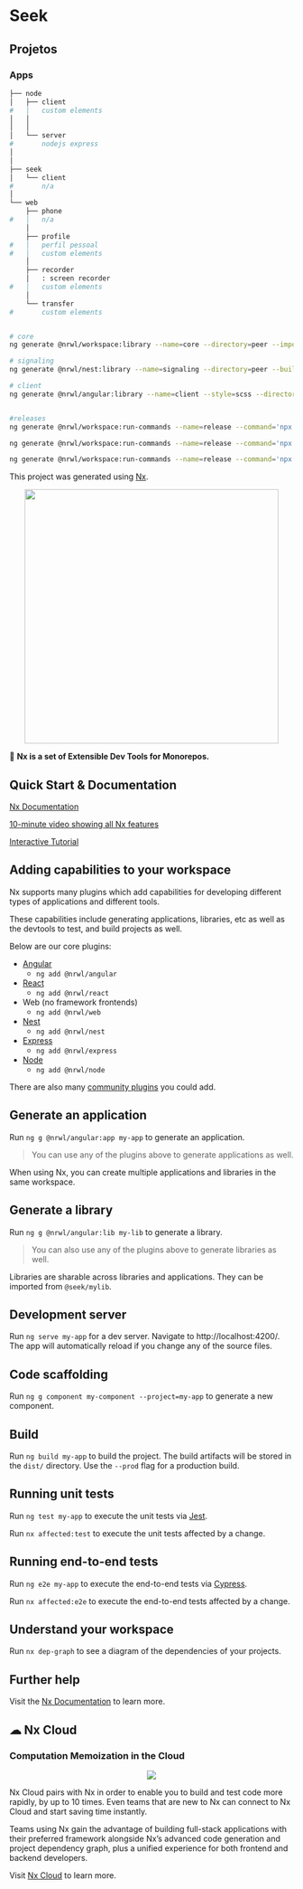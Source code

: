 # Seek

## Projetos

### Apps

```sh
├── node
│   ├── client
#   │   custom elements
│   │
│   │
│   └── server
#       nodejs express
│
│
├── seek
│   └── client
#       n/a
│
└── web
    ├── phone
#   │   n/a
    │
    ├── profile
#   │   perfil pessoal
#   │   custom elements
    │
    ├── recorder
    │   : screen recorder
#   │   custom elements
    │
    └── transfer
#       custom elements

```

```sh

# core
ng generate @nrwl/workspace:library --name=core --directory=peer --importPath=@seek-peer/core

# signaling
ng generate @nrwl/nest:library --name=signaling --directory=peer --buildable --importPath=@seek-peer/signaling --publishable --tags=side:server,type:feature,scope:peer --target=es2020

# client
ng generate @nrwl/angular:library --name=client --style=scss --directory=peer --buildable --importPath=@seek-peer/client --lazy --linter=eslint --prefix=peer --publishable --routing --tags=side:client,type:feature,scope:peer


#releases
ng generate @nrwl/workspace:run-commands --name=release --command='npx semantic-release --dry-run' --project=peer-client --cwd=libs/peer/client

ng generate @nrwl/workspace:run-commands --name=release --command='npx semantic-release --dry-run' --project=peer-core --cwd=libs/peer/core

ng generate @nrwl/workspace:run-commands --name=release --command='npx semantic-release --dry-run' --project=peer-signaling --cwd=libs/peer/signaling

```

This project was generated using [Nx](https://nx.dev).

<p align="center"><img src="https://raw.githubusercontent.com/nrwl/nx/master/images/nx-logo.png" width="450"></p>

🔎 **Nx is a set of Extensible Dev Tools for Monorepos.**

## Quick Start & Documentation

[Nx Documentation](https://nx.dev/angular)

[10-minute video showing all Nx features](https://nx.dev/angular/getting-started/what-is-nx)

[Interactive Tutorial](https://nx.dev/angular/tutorial/01-create-application)

## Adding capabilities to your workspace

Nx supports many plugins which add capabilities for developing different types of applications and different tools.

These capabilities include generating applications, libraries, etc as well as the devtools to test, and build projects as well.

Below are our core plugins:

- [Angular](https://angular.io)
  - `ng add @nrwl/angular`
- [React](https://reactjs.org)
  - `ng add @nrwl/react`
- Web (no framework frontends)
  - `ng add @nrwl/web`
- [Nest](https://nestjs.com)
  - `ng add @nrwl/nest`
- [Express](https://expressjs.com)
  - `ng add @nrwl/express`
- [Node](https://nodejs.org)
  - `ng add @nrwl/node`

There are also many [community plugins](https://nx.dev/nx-community) you could add.

## Generate an application

Run `ng g @nrwl/angular:app my-app` to generate an application.

> You can use any of the plugins above to generate applications as well.

When using Nx, you can create multiple applications and libraries in the same workspace.

## Generate a library

Run `ng g @nrwl/angular:lib my-lib` to generate a library.

> You can also use any of the plugins above to generate libraries as well.

Libraries are sharable across libraries and applications. They can be imported from `@seek/mylib`.

## Development server

Run `ng serve my-app` for a dev server. Navigate to http://localhost:4200/. The app will automatically reload if you change any of the source files.

## Code scaffolding

Run `ng g component my-component --project=my-app` to generate a new component.

## Build

Run `ng build my-app` to build the project. The build artifacts will be stored in the `dist/` directory. Use the `--prod` flag for a production build.

## Running unit tests

Run `ng test my-app` to execute the unit tests via [Jest](https://jestjs.io).

Run `nx affected:test` to execute the unit tests affected by a change.

## Running end-to-end tests

Run `ng e2e my-app` to execute the end-to-end tests via [Cypress](https://www.cypress.io).

Run `nx affected:e2e` to execute the end-to-end tests affected by a change.

## Understand your workspace

Run `nx dep-graph` to see a diagram of the dependencies of your projects.

## Further help

Visit the [Nx Documentation](https://nx.dev/angular) to learn more.

## ☁ Nx Cloud

### Computation Memoization in the Cloud

<p align="center"><img src="https://raw.githubusercontent.com/nrwl/nx/master/images/nx-cloud-card.png"></p>

Nx Cloud pairs with Nx in order to enable you to build and test code more rapidly, by up to 10 times. Even teams that are new to Nx can connect to Nx Cloud and start saving time instantly.

Teams using Nx gain the advantage of building full-stack applications with their preferred framework alongside Nx’s advanced code generation and project dependency graph, plus a unified experience for both frontend and backend developers.

Visit [Nx Cloud](https://nx.app/) to learn more.
